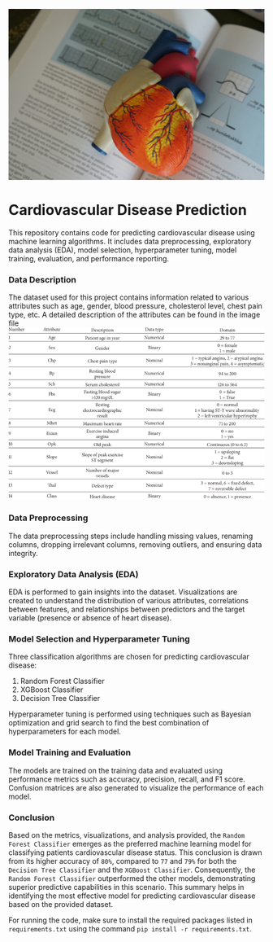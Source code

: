 ![Heart](img/cardiovascular.jpg)

# Cardiovascular Disease Prediction

This repository contains code for predicting cardiovascular disease using machine learning algorithms. It includes data preprocessing, exploratory data analysis (EDA), model selection, hyperparameter tuning, model training, evaluation, and performance reporting.

### Data Description

The dataset used for this project contains information related to various attributes such as age, gender, blood pressure, cholesterol level, chest pain type, etc. A detailed description of the attributes can be found in the image file 
![Attribute Information](img/attribute_information.png)

### Data Preprocessing

The data preprocessing steps include handling missing values, renaming columns, dropping irrelevant columns, removing outliers, and ensuring data integrity.

### Exploratory Data Analysis (EDA)

EDA is performed to gain insights into the dataset. Visualizations are created to understand the distribution of various attributes, correlations between features, and relationships between predictors and the target variable (presence or absence of heart disease).

### Model Selection and Hyperparameter Tuning

Three classification algorithms are chosen for predicting cardiovascular disease:
1. Random Forest Classifier
2. XGBoost Classifier
3. Decision Tree Classifier

Hyperparameter tuning is performed using techniques such as Bayesian optimization and grid search to find the best combination of hyperparameters for each model.

### Model Training and Evaluation

The models are trained on the training data and evaluated using performance metrics such as accuracy, precision, recall, and F1 score. Confusion matrices are also generated to visualize the performance of each model.

### Conclusion

Based on the metrics, visualizations, and analysis provided, the `Random Forest Classifier` emerges as the preferred machine learning model for classifying patients cardiovascular disease status. This conclusion is drawn from its higher accuracy of `80%`, compared to `77` and `79%` for both the `Decision Tree Classifier` and the `XGBoost Classifier`. Consequently, the `Random Forest Classifier` outperformed the other models, demonstrating superior predictive capabilities in this scenario. This summary helps in identifying the most effective model for predicting cardiovascular disease based on the provided dataset.

For running the code, make sure to install the required packages listed in `requirements.txt` using the command `pip install -r requirements.txt`.

